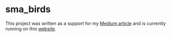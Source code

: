 # sma_birds

This project was written as a support for my [Medium article](https://betterprogramming.pub/simulate-birds-flocking-using-multi-agent-system-and-flutter-flame-69e8b1aca4ef) and is currently running on this [website](https://sma-birds.web.app/).